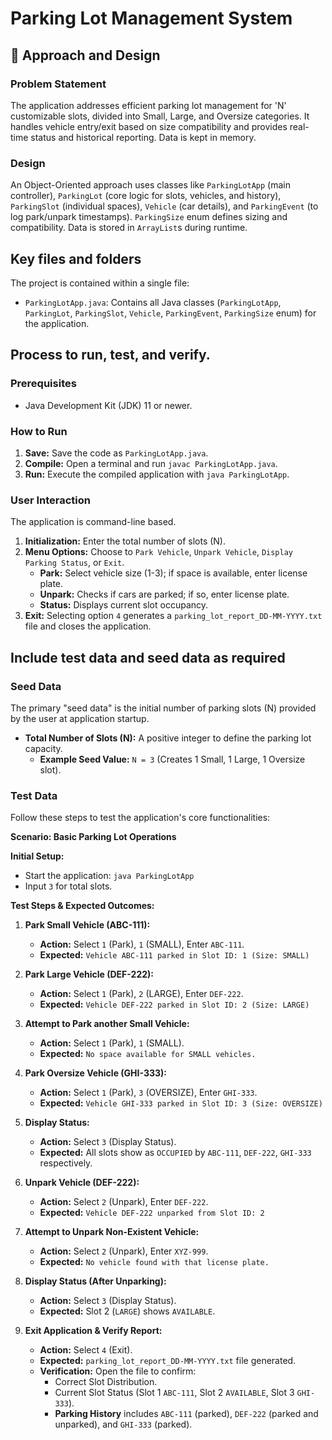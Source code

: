 # Parking Lot Management System

## 🚗 Approach and Design

### Problem Statement
The application addresses efficient parking lot management for 'N' customizable slots, divided into Small, Large, and Oversize categories. It handles vehicle entry/exit based on size compatibility and provides real-time status and historical reporting. Data is kept in memory.

### Design
An Object-Oriented approach uses classes like `ParkingLotApp` (main controller), `ParkingLot` (core logic for slots, vehicles, and history), `ParkingSlot` (individual spaces), `Vehicle` (car details), and `ParkingEvent` (to log park/unpark timestamps). `ParkingSize` enum defines sizing and compatibility. Data is stored in `ArrayList`s during runtime.

## Key files and folders

The project is contained within a single file:

* `ParkingLotApp.java`: Contains all Java classes (`ParkingLotApp`, `ParkingLot`, `ParkingSlot`, `Vehicle`, `ParkingEvent`, `ParkingSize` enum) for the application.

## Process to run, test, and verify.

### Prerequisites
* Java Development Kit (JDK) 11 or newer.

### How to Run

1.  **Save:** Save the code as `ParkingLotApp.java`.
2.  **Compile:** Open a terminal and run `javac ParkingLotApp.java`.
3.  **Run:** Execute the compiled application with `java ParkingLotApp`.

### User Interaction
The application is command-line based.
1.  **Initialization:** Enter the total number of slots (N).
2.  **Menu Options:** Choose to `Park Vehicle`, `Unpark Vehicle`, `Display Parking Status`, or `Exit`.
    * **Park:** Select vehicle size (1-3); if space is available, enter license plate.
    * **Unpark:** Checks if cars are parked; if so, enter license plate.
    * **Status:** Displays current slot occupancy.
3.  **Exit:** Selecting option `4` generates a `parking_lot_report_DD-MM-YYYY.txt` file and closes the application.

## Include test data and seed data as required

### Seed Data

The primary "seed data" is the initial number of parking slots (N) provided by the user at application startup.

* **Total Number of Slots (N):** A positive integer to define the parking lot capacity.
    * **Example Seed Value:** `N = 3` (Creates 1 Small, 1 Large, 1 Oversize slot).

### Test Data

Follow these steps to test the application's core functionalities:

**Scenario: Basic Parking Lot Operations**

**Initial Setup:**
* Start the application: `java ParkingLotApp`
* Input `3` for total slots.

**Test Steps & Expected Outcomes:**

1.  **Park Small Vehicle (ABC-111):**
    * **Action:** Select `1` (Park), `1` (SMALL), Enter `ABC-111`.
    * **Expected:** `Vehicle ABC-111 parked in Slot ID: 1 (Size: SMALL)`

2.  **Park Large Vehicle (DEF-222):**
    * **Action:** Select `1` (Park), `2` (LARGE), Enter `DEF-222`.
    * **Expected:** `Vehicle DEF-222 parked in Slot ID: 2 (Size: LARGE)`

3.  **Attempt to Park another Small Vehicle:**
    * **Action:** Select `1` (Park), `1` (SMALL).
    * **Expected:** `No space available for SMALL vehicles.`

4.  **Park Oversize Vehicle (GHI-333):**
    * **Action:** Select `1` (Park), `3` (OVERSIZE), Enter `GHI-333`.
    * **Expected:** `Vehicle GHI-333 parked in Slot ID: 3 (Size: OVERSIZE)`

5.  **Display Status:**
    * **Action:** Select `3` (Display Status).
    * **Expected:** All slots show as `OCCUPIED` by `ABC-111`, `DEF-222`, `GHI-333` respectively.

6.  **Unpark Vehicle (DEF-222):**
    * **Action:** Select `2` (Unpark), Enter `DEF-222`.
    * **Expected:** `Vehicle DEF-222 unparked from Slot ID: 2`

7.  **Attempt to Unpark Non-Existent Vehicle:**
    * **Action:** Select `2` (Unpark), Enter `XYZ-999`.
    * **Expected:** `No vehicle found with that license plate.`

8.  **Display Status (After Unparking):**
    * **Action:** Select `3` (Display Status).
    * **Expected:** Slot 2 (`LARGE`) shows `AVAILABLE`.

9.  **Exit Application & Verify Report:**
    * **Action:** Select `4` (Exit).
    * **Expected:** `parking_lot_report_DD-MM-YYYY.txt` file generated.
    * **Verification:** Open the file to confirm:
        * Correct Slot Distribution.
        * Current Slot Status (Slot 1 `ABC-111`, Slot 2 `AVAILABLE`, Slot 3 `GHI-333`).
        * **Parking History** includes `ABC-111` (parked), `DEF-222` (parked and unparked), and `GHI-333` (parked).
